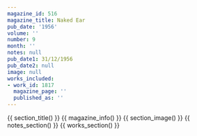 ```yaml
---
magazine_id: 516
magazine_title: Naked Ear
pub_date: '1956'
volume: ''
number: 9
month: ''
notes: null
pub_date1: 31/12/1956
pub_date2: null
image: null
works_included:
- work_id: 1817
  magazine_page: ''
  published_as: ''
---
```


{{ section_title() }}
{{ magazine_info() }}
{{ section_image() }}
{{ notes_section() }}
{{ works_section() }}
